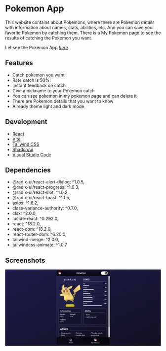 # Pokemon App

This website contains about Pokemons, where there are Pokemon details with information about names, stats, abilities, etc. And you can save your favorite Pokemon by catching them. There is a My Pokemon page to see the results of catching the Pokemon you want.

Let see the Pokemon App [_here_](https://my-pokemons-app.vercel.app/).

## Features

- Catch pokemon you want
- Rate catch is 50%
- Instant feedback on catch
- Give a nickname to your Pokemon catch
- You can see pokemon in my pokemon page and can delete it
- There are Pokemon details that you want to know
- Already theme light and dark mode

## Development

- [React](https://react.dev/)
- [Vite](https://vitejs.dev/)
- [Tailwind CSS](https://tailwindcss.com/)
- [Shadcn/ui](https://ui.shadcn.com/)
- [Visual Studio Code](https://code.visualstudio.com/)

## Dependencies

- @radix-ui/react-alert-dialog: ^1.0.5,
- @radix-ui/react-progress: ^1.0.3,
- @radix-ui/react-slot: ^1.0.2,
- @radix-ui/react-toast: ^1.1.5,
- axios: ^1.6.2,
- class-variance-authority: ^0.7.0,
- clsx: ^2.0.0,
- lucide-react: ^0.292.0,
- react: ^18.2.0,
- react-dom: ^18.2.0,
- react-router-dom: ^6.20.0,
- tailwind-merge: ^2.0.0,
- tailwindcss-animate: ^1.0.7

## Screenshots

<img src="/public/images/documentation-image-website.png"/>
